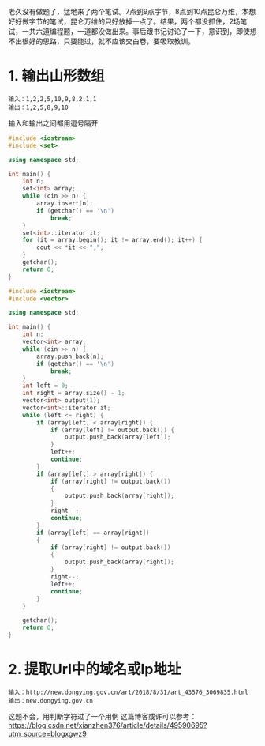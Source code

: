 老久没有做题了，猛地来了两个笔试。7点到9点字节，8点到10点昆仑万维，本想好好做字节的笔试，昆仑万维的只好放掉一点了。结果，两个都没抓住，2场笔试，一共六道编程题，一道都没做出来。事后跟书记讨论了一下，意识到，即使想不出很好的思路，只要能过，就不应该交白卷，要吸取教训。
# 1. 输出山形数组
````
输入：1,2,2,5,10,9,8,2,1,1
输出：1,2,5,8,9,10
````
输入和输出之间都用逗号隔开
````cpp
#include <iostream>
#include <set>

using namespace std;

int main() {
    int n;
    set<int> array;
    while (cin >> n) {
        array.insert(n);
        if (getchar() == '\n')
            break;
    }
    set<int>::iterator it;
    for (it = array.begin(); it != array.end(); it++) {
        cout << *it << ",";
    }    
    getchar();
    return 0;
}
````

````cpp
#include <iostream>
#include <vector>

using namespace std;

int main() {
    int n;
    vector<int> array;
    while (cin >> n) {
        array.push_back(n);
        if (getchar() == '\n')
            break;
    }
    int left = 0;
    int right = array.size() - 1;
    vector<int> output(1);
    vector<int>::iterator it;
    while (left <= right) {
        if (array[left] < array[right]) {
            if (array[left] != output.back()) {
                output.push_back(array[left]);
            }            
            left++;
            continue;
        }
        if (array[left] > array[right]) {
            if (array[right] != output.back())
            {
                output.push_back(array[right]);
            }
            right--;
            continue;
        }
        if (array[left] == array[right])
        {
            if (array[right] != output.back())
            {
                output.push_back(array[right]);
            }
            right--;
            left++;
            continue;
        }
    }

    getchar();
    return 0;
}
````

# 2. 提取Url中的域名或Ip地址
````
输入：http://new.dongying.gov.cn/art/2018/8/31/art_43576_3069835.html
输出：new.dongying.gov.cn
````
这题不会，用判断字符过了一个用例
这篇博客或许可以参考：https://blog.csdn.net/xianzhen376/article/details/49590695?utm_source=blogxgwz9
